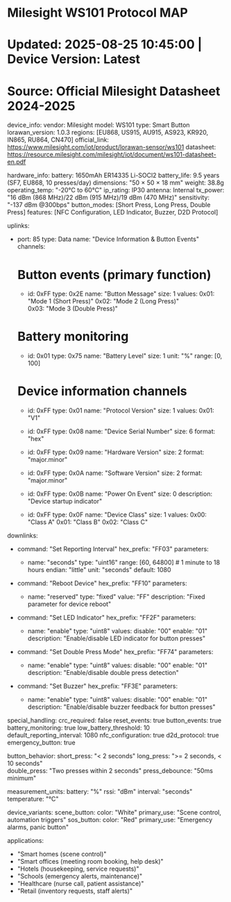 # Milesight WS101 Protocol MAP
# Updated: 2025-08-25 10:45:00 | Device Version: Latest
# Source: Official Milesight Datasheet 2024-2025

device_info:
  vendor: Milesight
  model: WS101
  type: Smart Button
  lorawan_version: 1.0.3
  regions: [EU868, US915, AU915, AS923, KR920, IN865, RU864, CN470]
  official_link: https://www.milesight.com/iot/product/lorawan-sensor/ws101
  datasheet: https://resource.milesight.com/milesight/iot/document/ws101-datasheet-en.pdf

hardware_info:
  battery: 1650mAh ER14335 Li-SOCl2
  battery_life: 9.5 years (SF7, EU868, 10 presses/day)
  dimensions: "50 × 50 × 18 mm"
  weight: 38.8g
  operating_temp: "-20°C to 60°C"
  ip_rating: IP30
  antenna: Internal
  tx_power: "16 dBm (868 MHz)/22 dBm (915 MHz)/19 dBm (470 MHz)"
  sensitivity: "-137 dBm @300bps"
  button_modes: [Short Press, Long Press, Double Press]
  features: [NFC Configuration, LED Indicator, Buzzer, D2D Protocol]

uplinks:
  - port: 85
    type: Data
    name: "Device Information & Button Events"
    channels:
      # Button events (primary function)
      - id: 0xFF
        type: 0x2E
        name: "Button Message"
        size: 1
        values:
          0x01: "Mode 1 (Short Press)"
          0x02: "Mode 2 (Long Press)"  
          0x03: "Mode 3 (Double Press)"
          
      # Battery monitoring
      - id: 0x01
        type: 0x75
        name: "Battery Level"
        size: 1
        unit: "%"
        range: [0, 100]
        
      # Device information channels
      - id: 0xFF
        type: 0x01
        name: "Protocol Version"
        size: 1
        values:
          0x01: "V1"
          
      - id: 0xFF
        type: 0x08
        name: "Device Serial Number"
        size: 6
        format: "hex"
        
      - id: 0xFF
        type: 0x09
        name: "Hardware Version"
        size: 2
        format: "major.minor"
        
      - id: 0xFF
        type: 0x0A
        name: "Software Version"
        size: 2
        format: "major.minor"
        
      - id: 0xFF
        type: 0x0B
        name: "Power On Event"
        size: 0
        description: "Device startup indicator"
        
      - id: 0xFF
        type: 0x0F
        name: "Device Class"
        size: 1
        values:
          0x00: "Class A"
          0x01: "Class B"
          0x02: "Class C"

downlinks:
  - command: "Set Reporting Interval"
    hex_prefix: "FF03"
    parameters:
      - name: "seconds"
        type: "uint16"
        range: [60, 64800]  # 1 minute to 18 hours
        endian: "little"
        unit: "seconds"
        default: 1080
        
  - command: "Reboot Device"
    hex_prefix: "FF10"
    parameters:
      - name: "reserved"
        type: "fixed"
        value: "FF"
        description: "Fixed parameter for device reboot"
        
  - command: "Set LED Indicator"
    hex_prefix: "FF2F"
    parameters:
      - name: "enable"
        type: "uint8"
        values:
          disable: "00"
          enable: "01"
        description: "Enable/disable LED indicator for button presses"
          
  - command: "Set Double Press Mode"
    hex_prefix: "FF74"
    parameters:
      - name: "enable"
        type: "uint8"
        values:
          disable: "00"
          enable: "01"
        description: "Enable/disable double press detection"
          
  - command: "Set Buzzer"
    hex_prefix: "FF3E"
    parameters:
      - name: "enable"
        type: "uint8"
        values:
          disable: "00"
          enable: "01"
        description: "Enable/disable buzzer feedback for button presses"

special_handling:
  crc_required: false
  reset_events: true
  button_events: true
  battery_monitoring: true
  low_battery_threshold: 10
  default_reporting_interval: 1080
  nfc_configuration: true
  d2d_protocol: true
  emergency_button: true
  
button_behavior:
  short_press: "< 2 seconds"
  long_press: ">= 2 seconds, < 10 seconds"  
  double_press: "Two presses within 2 seconds"
  press_debounce: "50ms minimum"
  
measurement_units:
  battery: "%"
  rssi: "dBm"
  interval: "seconds"
  temperature: "°C"
  
device_variants:
  scene_button:
    color: "White"
    primary_use: "Scene control, automation triggers"
  sos_button:
    color: "Red" 
    primary_use: "Emergency alarms, panic button"
    
applications:
  - "Smart homes (scene control)"
  - "Smart offices (meeting room booking, help desk)"
  - "Hotels (housekeeping, service requests)"
  - "Schools (emergency alerts, maintenance)"
  - "Healthcare (nurse call, patient assistance)"
  - "Retail (inventory requests, staff alerts)"

